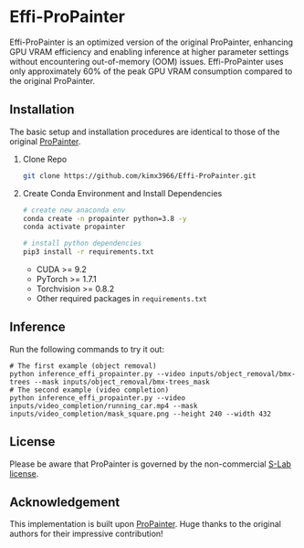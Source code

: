# Effi-ProPainter
Effi-ProPainter is an optimized version of the original ProPainter, enhancing GPU VRAM efficiency and enabling inference at higher parameter settings without encountering out-of-memory (OOM) issues. Effi-ProPainter uses only approximately 60% of the peak GPU VRAM consumption compared to the original ProPainter.

## Installation
The basic setup and installation procedures are identical to those of the original [ProPainter](https://github.com/sczhou/ProPainter).

1. Clone Repo

   ```bash
   git clone https://github.com/kimx3966/Effi-ProPainter.git
   ```

2. Create Conda Environment and Install Dependencies

   ```bash
   # create new anaconda env
   conda create -n propainter python=3.8 -y
   conda activate propainter

   # install python dependencies
   pip3 install -r requirements.txt
   ```

   - CUDA >= 9.2
   - PyTorch >= 1.7.1
   - Torchvision >= 0.8.2
   - Other required packages in `requirements.txt`


## Inference
Run the following commands to try it out:
```shell
# The first example (object removal)
python inference_effi_propainter.py --video inputs/object_removal/bmx-trees --mask inputs/object_removal/bmx-trees_mask 
# The second example (video completion)
python inference_effi_propainter.py --video inputs/video_completion/running_car.mp4 --mask inputs/video_completion/mask_square.png --height 240 --width 432
```

## License
Please be aware that ProPainter is governed by the non-commercial [S-Lab license](https://github.com/sczhou/ProPainter/blob/main/LICENSE).

## Acknowledgement
This implementation is built upon [ProPainter](https://github.com/sczhou/ProPainter). Huge thanks to the original authors for their impressive contribution!